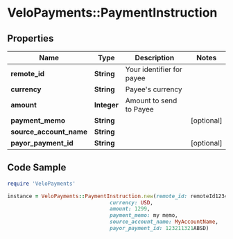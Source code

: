 # VeloPayments::PaymentInstruction

## Properties

Name | Type | Description | Notes
------------ | ------------- | ------------- | -------------
**remote_id** | **String** | Your identifier for payee | 
**currency** | **String** | Payee&#39;s currency | 
**amount** | **Integer** | Amount to send to Payee | 
**payment_memo** | **String** |  | [optional] 
**source_account_name** | **String** |  | 
**payor_payment_id** | **String** |  | [optional] 

## Code Sample

```ruby
require 'VeloPayments'

instance = VeloPayments::PaymentInstruction.new(remote_id: remoteId1234,
                                 currency: USD,
                                 amount: 1299,
                                 payment_memo: my memo,
                                 source_account_name: MyAccountName,
                                 payor_payment_id: 123211321ABSD)
```


